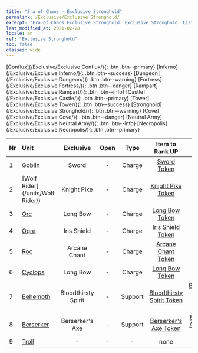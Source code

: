 ```yaml
---
title: "Era of Chaos - Exclusive Stronghold"
permalink: /Exclusive/Exclusive Stronghold/
excerpt: "Era of Chaos Exclusive Stronghold. Exclusive Stronghold. List of Exclusive Strongholdin Era of Chaos"
last_modified_at: 2021-02-28
locale: en
ref: "Exclusive Stronghold"
toc: false
classes: wide
---
```

 [Conflux](/Exclusive/Exclusive Conflux/){: .btn .btn--primary} [Inferno](/Exclusive/Exclusive Inferno/){: .btn .btn--success} [Dungeon](/Exclusive/Exclusive Dungeon/){: .btn .btn--warning} [Fortress](/Exclusive/Exclusive Fortress/){: .btn .btn--danger} [Rampart](/Exclusive/Exclusive Rampart/){: .btn .btn--info} [Castle](/Exclusive/Exclusive Castle/){: .btn .btn--primary} [Tower](/Exclusive/Exclusive Tower/){: .btn .btn--success} [Stronghold](/Exclusive/Exclusive Stronghold/){: .btn .btn--warning} [Cove](/Exclusive/Exclusive Cove/){: .btn .btn--danger} [Neutral Army](/Exclusive/Exclusive Neutral Army/){: .btn .btn--info} [Necropolis](/Exclusive/Exclusive Necropolis/){: .btn .btn--primary} 

  | Nr |         Unit        |   Exclusive   | Open  |    Type   |  Item to Rank UP      |  Skin   |
  |:---|:--------------------|:-------------:|:-----:|:---------:|:---------------------:|:-------:|
  | 1  | [Goblin](/units/Goblin/) | Sword | - | Charge | [Sword Token](/Items/con_163/) | - |
  | 2  | [Wolf Rider](/units/Wolf Rider/) | Knight Pike | - | Charge | [Knight Pike Token](/Items/con_210/) | - |
  | 3  | [Orc](/units/Orc/) | Long Bow | - | Charge | [Long Bow Token](/Items/con_134/) | - |
  | 4  | [Ogre](/units/Ogre/) | Iris Shield | - | Charge | [Iris Shield Token](/Items/con_153/) | - |
  | 5  | [Roc](/units/Roc/) | Arcane Chant | - | Charge | [Arcane Chant Token](/Items/con_122/) | - |
  | 6  | [Cyclops](/units/Cyclops/) | Long Bow | - | Charge | [Long Bow Token](/Items/con_134/) | - |
  | 7  | [Behemoth](/units/Behemoth/) | Bloodthirsty Spirit | - | Support | [Bloodthirsty Spirit Token](/Items/con_375/) | [Bloodthirsty Spirit Special Skin](/Items/con_652/) |
  | 8  | [Berserker](/units/Berserker/) | Berserker's Axe | - | Support | [Berserker's Axe Token](/Items/con_789/) | [Berserker's Axe Special Skin](/Items/con_347/) |
  | 9  | [Troll](/units/Troll/) | - | - | - | none | none |
